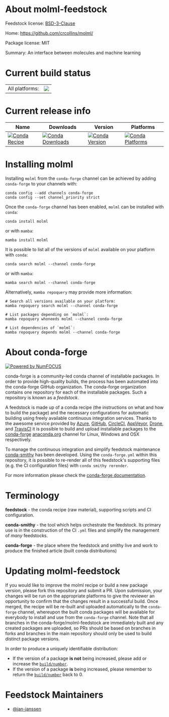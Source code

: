 About molml-feedstock
=====================

Feedstock license: [BSD-3-Clause](https://github.com/conda-forge/molml-feedstock/blob/main/LICENSE.txt)

Home: https://github.com/crcollins/molml/

Package license: MIT

Summary: An interface between molecules and machine learning

Current build status
====================


<table><tr><td>All platforms:</td>
    <td>
      <a href="https://dev.azure.com/conda-forge/feedstock-builds/_build/latest?definitionId=17094&branchName=main">
        <img src="https://dev.azure.com/conda-forge/feedstock-builds/_apis/build/status/molml-feedstock?branchName=main">
      </a>
    </td>
  </tr>
</table>

Current release info
====================

| Name | Downloads | Version | Platforms |
| --- | --- | --- | --- |
| [![Conda Recipe](https://img.shields.io/badge/recipe-molml-green.svg)](https://anaconda.org/conda-forge/molml) | [![Conda Downloads](https://img.shields.io/conda/dn/conda-forge/molml.svg)](https://anaconda.org/conda-forge/molml) | [![Conda Version](https://img.shields.io/conda/vn/conda-forge/molml.svg)](https://anaconda.org/conda-forge/molml) | [![Conda Platforms](https://img.shields.io/conda/pn/conda-forge/molml.svg)](https://anaconda.org/conda-forge/molml) |

Installing molml
================

Installing `molml` from the `conda-forge` channel can be achieved by adding `conda-forge` to your channels with:

```
conda config --add channels conda-forge
conda config --set channel_priority strict
```

Once the `conda-forge` channel has been enabled, `molml` can be installed with `conda`:

```
conda install molml
```

or with `mamba`:

```
mamba install molml
```

It is possible to list all of the versions of `molml` available on your platform with `conda`:

```
conda search molml --channel conda-forge
```

or with `mamba`:

```
mamba search molml --channel conda-forge
```

Alternatively, `mamba repoquery` may provide more information:

```
# Search all versions available on your platform:
mamba repoquery search molml --channel conda-forge

# List packages depending on `molml`:
mamba repoquery whoneeds molml --channel conda-forge

# List dependencies of `molml`:
mamba repoquery depends molml --channel conda-forge
```


About conda-forge
=================

[![Powered by
NumFOCUS](https://img.shields.io/badge/powered%20by-NumFOCUS-orange.svg?style=flat&colorA=E1523D&colorB=007D8A)](https://numfocus.org)

conda-forge is a community-led conda channel of installable packages.
In order to provide high-quality builds, the process has been automated into the
conda-forge GitHub organization. The conda-forge organization contains one repository
for each of the installable packages. Such a repository is known as a *feedstock*.

A feedstock is made up of a conda recipe (the instructions on what and how to build
the package) and the necessary configurations for automatic building using freely
available continuous integration services. Thanks to the awesome service provided by
[Azure](https://azure.microsoft.com/en-us/services/devops/), [GitHub](https://github.com/),
[CircleCI](https://circleci.com/), [AppVeyor](https://www.appveyor.com/),
[Drone](https://cloud.drone.io/welcome), and [TravisCI](https://travis-ci.com/)
it is possible to build and upload installable packages to the
[conda-forge](https://anaconda.org/conda-forge) [anaconda.org](https://anaconda.org/)
channel for Linux, Windows and OSX respectively.

To manage the continuous integration and simplify feedstock maintenance
[conda-smithy](https://github.com/conda-forge/conda-smithy) has been developed.
Using the ``conda-forge.yml`` within this repository, it is possible to re-render all of
this feedstock's supporting files (e.g. the CI configuration files) with ``conda smithy rerender``.

For more information please check the [conda-forge documentation](https://conda-forge.org/docs/).

Terminology
===========

**feedstock** - the conda recipe (raw material), supporting scripts and CI configuration.

**conda-smithy** - the tool which helps orchestrate the feedstock.
                   Its primary use is in the construction of the CI ``.yml`` files
                   and simplify the management of *many* feedstocks.

**conda-forge** - the place where the feedstock and smithy live and work to
                  produce the finished article (built conda distributions)


Updating molml-feedstock
========================

If you would like to improve the molml recipe or build a new
package version, please fork this repository and submit a PR. Upon submission,
your changes will be run on the appropriate platforms to give the reviewer an
opportunity to confirm that the changes result in a successful build. Once
merged, the recipe will be re-built and uploaded automatically to the
`conda-forge` channel, whereupon the built conda packages will be available for
everybody to install and use from the `conda-forge` channel.
Note that all branches in the conda-forge/molml-feedstock are
immediately built and any created packages are uploaded, so PRs should be based
on branches in forks and branches in the main repository should only be used to
build distinct package versions.

In order to produce a uniquely identifiable distribution:
 * If the version of a package **is not** being increased, please add or increase
   the [``build/number``](https://docs.conda.io/projects/conda-build/en/latest/resources/define-metadata.html#build-number-and-string).
 * If the version of a package **is** being increased, please remember to return
   the [``build/number``](https://docs.conda.io/projects/conda-build/en/latest/resources/define-metadata.html#build-number-and-string)
   back to 0.

Feedstock Maintainers
=====================

* [@jan-janssen](https://github.com/jan-janssen/)

